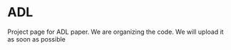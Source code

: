 # ADL
Project page for ADL paper.
We are organizing the code. 
We will upload it as soon as possible
